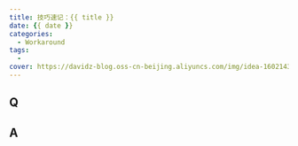 ```yaml
---
title: 技巧速记：{{ title }}
date: {{ date }}
categories:
  - Workaround
tags:
  -
cover: https://davidz-blog.oss-cn-beijing.aliyuncs.com/img/idea-1602143497.jpg
---
```


## Q

## A
